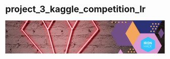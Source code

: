 # project_3_kaggle_competition_lr
![portada](https://raw.githubusercontent.com/Ironhack-Part-Time-Enero2022/Kaggle_competition/master/images/PORTADA.jpg)
